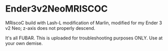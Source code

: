 # Ender3v2NeoMRISCOC
MRiscoC build with Lash-L modification of Marlin, modified for my Ender 3 v2 Neo; z-axis does not properly descend. 

It's all FUBAR. This is uploaded for troubleshooting purposes ONLY. Use at your own demise.
